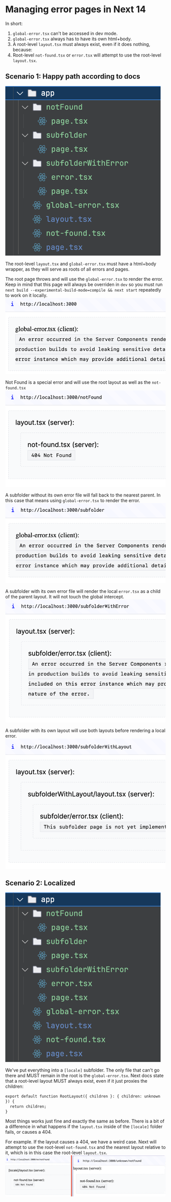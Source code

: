 # Managing error pages in Next 14

In short:
1. `global-error.tsx` can't be accessed in dev mode.
2. `global-error.tsx` always has to have its own html+body.
3. A root-level `layout.tsx` must always exist, even if it does nothing, because:
4. Root-level `not-found.tsx` or `error.tsx` will attempt to use the root-level `layout.tsx`.

## Scenario 1: Happy path according to docs

![AppDir Structure](/docs/happy-path/1-appDir.png)

The root-level `layout.tsx` and `global-error.tsx` must have a html+body wrapper, as they will serve as roots of all errors and pages.

The root page throws and will use the `global-error.tsx` to render the error. Keep in mind that this page will always be overriden in `dev` so you must run `next build --experimental-build-mode=compile && next start` repeatedly to work on it locally.
![Root Error](/docs/happy-path/2-root.png)

Not Found is a special error and will use the root layout as well as the `not-found.tsx`
![404 Error](/docs/happy-path/3-notFound.png)

A subfolder without its own error file will fall back to the nearest parent. In this case that means using `global-error.tsx` to render the error.
![Subfolder Error](/docs/happy-path/4-subfolder.png)

A subfolder with its own error file will render the local `error.tsx` as a child of the parent layout. It will not touch the global intercept.
![404 Error](/docs/happy-path/5-subfolderWithError.png)

A subfolder with its own layout will use both layouts before rendering a local error.
![404 Error](/docs/happy-path/6-subfolderWithLayout.png)

## Scenario 2: Localized

![AppDir Structure](/docs/happy-path/1-appDir.png)

We've put everything into a `[locale]` subfolder. The only file that can't go there and MUST remain in the root is the `global-error.tsx`. Next docs state that a root-level layout MUST always exist, even if it just proxies the children:

```tsx
export default function RootLayout({ children }: { children: unknown }) {
  return children;
}
```

Most things works just fine and exactly the same as before. There is a bit of a difference in what happens if the `layout.tsx` inside of the `[locale]` folder fails, or causes a 404.

For example. If the layout causes a 404, we have a weird case. Next will attempt to use the root-level `not-found.tsx` and the nearest layout relative to it, which is in this case the root-level `layout.tsx`.
![404 Error](/docs/localized/2-notFound.png)
